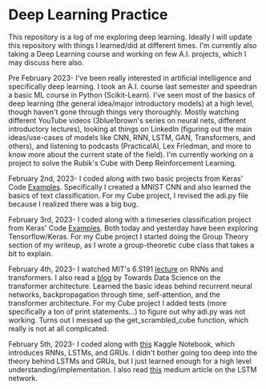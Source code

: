 # Deep Learning Practice

This repository is a log of me exploring deep learning. Ideally I will update this repository with things I learned/did at different times. I'm currently also taking a Deep Learning course and working on few A.I. projects, which I may discuss here also. 

Pre February 2023- I've been really interested in artificial intelligence and specifically deep learning. I took an A.I. course last semester and speedran a basic ML course in Python (Scikit-Learn). I've seen most of the basics of deep learning (the general idea/major introductory models) at a high level, though haven't gone through things very thoroughly. Mostly watching different YouTube videos (3blue1brown's series on neural nets, different introductory lectures), looking at things on LinkedIn (figuring out the main ideas/use-cases of models like CNN, RNN, LSTM, GAN, Transformers, and others), and listening to podcasts (PracticalAI, Lex Friedman, and more to know more about the current state of the field). I'm currently working on a project to solve the Rubik's Cube with Deep Reinforcement Learning. 

February 2nd, 2023- I coded along with two basic projects from Keras' Code [Examples](https://keras.io/examples/). Specifically I created a MNIST CNN and also learned the basics of text classification. For my Cube project, I revised the adi.py file because I realized there was a big bug. 

February 3rd, 2023- I coded along with a timeseries classification project from Keras' Code [Examples](https://keras.io/examples/). Both today and yesterday have been exploring Tensorflow/Keras. For my Cube project I started doing the Group Theory section of my writeup, as I wrote a group-theoretic cube class that takes a bit to explain. 
  
February 4th, 2023- I watched MIT's 6.S191 [lecture](https://www.youtube.com/watch?v=QvkQ1B3FBqA) on RNNs and transformers. I also read a [blog](https://towardsdatascience.com/transformer-neural-network-step-by-step-breakdown-of-the-beast-b3e096dc857f) by Towards Data Science on the transformer architecture. Learned the basic ideas behind recurrent neural networks, backpropagation through time, self-attention, and the transformer architecture. For my Cube project I added tests (more specifically a ton of print statements...) to figure out why adi.py was not working. Turns out I messed up the get_scrambled_cube function, which really is not at all complicated.

February 5th, 2023- I coded along with [this](https://www.kaggle.com/code/thebrownviking20/intro-to-recurrent-neural-networks-lstm-gru/notebook) Kaggle Notebook, which introduces RNNs, LSTMs, and GRUs. I didn't bother going too deep into the theory behind LSTMs and GRUs, but I just learned enough for a high level understanding/implementation. I also read [this](https://medium.com/deep-math-machine-learning-ai/chapter-10-1-deepnlp-lstm-long-short-term-memory-networks-with-math-21477f8e4235) medium article on the LSTM network. 



  
